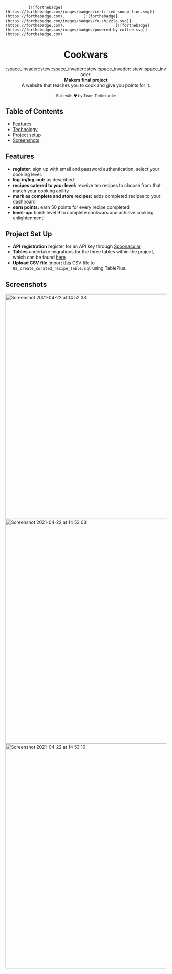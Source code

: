               [![forthebadge](https://forthebadge.com/images/badges/certified-snoop-lion.svg)](https://forthebadge.com).        [![forthebadge](https://forthebadge.com/images/badges/fo-shizzle.svg)](https://forthebadge.com).                      [![forthebadge](https://forthebadge.com/images/badges/powered-by-coffee.svg)](https://forthebadge.com)

<h1 align="center">Cookwars</h1>

<div align="center">
  :space_invader::stew::space_invader::stew::space_invader::stew::space_invader:
</div>
<div align="center">
  <strong>Makers final project</strong>
</div>
<div align="center">
  A website that teaches you to cook and give you points for it. 
</div>

<br />

<div align="center">
  <sub>Built with ❤︎ by Team Turtle:turtle:
  </a>
</div>

## Table of Contents
- [Features](#features)
- [Technology](#technology)
- [Project setup](#projectsetup)
- [Screenshots](#screenshots)


## Features
- __register:__ sign up with email and password authentication, select your cooking level. 
- __log-in/log-out:__ as described
- __recipes catered to your level:__ receive ten recipes to choose from that match your cooking ability
- __mark as complete and store recipes:__ adds completed recipes to your dashboard
- __earn points:__ earn 50 points for every recipe completed
- __level-up:__ finish level 9 to complete cookwars and achieve cooking enlightenment! 

## Project Set Up

- __API registration__ register for an API key through [Spoonacular](https://spoonacular.com/)
- __Tables__ undertake migrations for the three tables within the project, which can be found [here](https://github.com/joneslee111/final-project-backend/tree/main/db/migrations)
- __Upload CSV file__ Import [this](https://github.com/joneslee111/final-project-backend/blob/main/Recipe%20sorting%20-%20Dishes.csv) CSV file to `02_create_curated_recipe_table.sql` using TablePlus.

## Screenshots

<!-- gif of work here -->
<img width="700" alt="Screenshot 2021-04-22 at 14 52 33" src="https://user-images.githubusercontent.com/76783075/115728398-64f54580-a37c-11eb-83f4-ff98d9f6abed.png">


<img width="700" alt="Screenshot 2021-04-22 at 14 53 03" src="https://user-images.githubusercontent.com/76783075/115728603-88b88b80-a37c-11eb-9f2a-ad05f237935f.png">

<img width="700" alt="Screenshot 2021-04-22 at 14 53 10" src="https://user-images.githubusercontent.com/76783075/115728659-95d57a80-a37c-11eb-9a30-14ac60132382.png">

